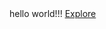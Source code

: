






<!DOCTYPE html>
<html lang="en" data-color-mode="auto" data-light-theme="light" data-dark-theme="dark">
  <head></head>
  <body>
 hello world!!!

<a class="js-selected-navigation-item Header-link mt-md-n3 mb-md-n3 py-2 py-md-3 mr-0 mr-md-3 border-top border-md-top-0 border-white-fade" data-ga-click="Header, click, Nav menu - item:explore" data-selected-links="/explore /trending /trending/developers /integrations /integrations/feature/code /integrations/feature/collaborate /integrations/feature/ship showcases showcases_search showcases_landing /explore" href="/explore">
      Explore
</a>


  </body>
</html>

